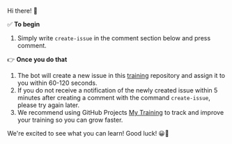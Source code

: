 Hi there! 👋

✅ **To begin** 

1. Simply write `create-issue` in the comment section below and press comment.

👉 **Once you do that**

1. The bot will create a new issue in this [training](https://github.com/StaytunedLLP/training) repository and assign it to you within 60-120 seconds.
2. If you do not receive a notification of the newly created issue within 5 minutes after creating a comment with the command `create-issue`, please try again later.
3. We recommend using GitHub Projects [My Training](https://github.com/orgs/StaytunedLLP/projects/31) to track and improve your training so you can grow faster.

We're excited to see what you can learn!
Good luck! 😀🙏